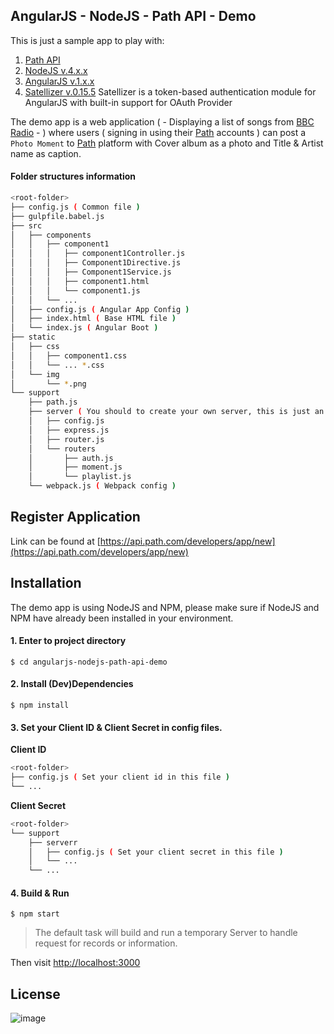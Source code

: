 ## AngularJS - NodeJS - Path API - Demo
This is just a sample app to play with:

1. [Path API](https://api.path.com/developers)
2. [NodeJS v.4.x.x](https://nodejs.org/en)
3. [AngularJS v.1.x.x](https://angularjs.org/)
4. [Satellizer v.0.15.5](https://github.com/sahat/satellizer)
Satellizer is a token-based authentication module for AngularJS with built-in support for OAuth Provider

The demo app is a web application ( - Displaying a list of songs from [BBC Radio](http://www.bbc.co.uk/radio1) - ) where users ( signing in using their [Path](https://path.com) accounts ) can post a `Photo Moment` to [Path](https://path.com) platform with Cover album as a photo and Title & Artist name as caption.

#### Folder structures information
```sh
<root-folder>
├── config.js ( Common file )
├── gulpfile.babel.js
├── src
│   ├── components
│   │   ├── component1
│   │   │   ├── component1Controller.js
│   │   │   ├── Component1Directive.js
│   │   │   ├── Component1Service.js
│   │   │   ├── component1.html
│   │   │   └── component1.js
│   │   └── ...
│   ├── config.js ( Angular App Config )
│   ├── index.html ( Base HTML file )
│   └── index.js ( Angular Boot )
├── static
│   ├── css
│   │   ├── component1.css
│   │   └── ... *.css
│   └── img
│       └── *.png
└── support
    ├── path.js
    ├── server ( You should to create your own server, this is just an example )
    │   ├── config.js
    │   ├── express.js
    │   ├── router.js
    │   └── routers
    │       ├── auth.js
    │       ├── moment.js
    │       └── playlist.js
    └── webpack.js ( Webpack config )
```

## Register Application
Link can be found at [https://api.path.com/developers/app/new](https://api.path.com/developers/app/new)

## Installation
The demo app is using NodeJS and NPM, please make sure if NodeJS and NPM have already been installed in your environment.

#### 1. Enter to project directory
``$ cd angularjs-nodejs-path-api-demo``

#### 2. Install (Dev)Dependencies
``$ npm install``

#### 3. Set your Client ID & Client Secret in config files.
**Client ID**
```sh
<root-folder>
├── config.js ( Set your client id in this file )
└── ...
```
**Client Secret**
```sh
<root-folder>
└── support
    ├── serverr
    │   ├── config.js ( Set your client secret in this file )
    │   └── ...
    └── ...
```

#### 4. Build & Run
``$ npm start``
> The default task will build and run a temporary Server to handle request for records or information.

Then visit [http://localhost:3000](http://localhost:3000)

## License
![image](https://cloud.githubusercontent.com/assets/1286932/18624796/77c317e6-7e74-11e6-974c-12dc6d5ae663.png)
